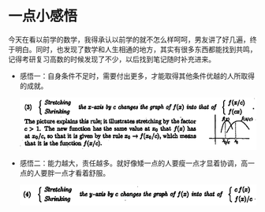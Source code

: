 # 一点小感悟

今天在看以前学的数学，我得承认以前学的就不怎么样呵呵，男友讲了好几遍，终于明白。同时，也发现了数学和人生相通的地方，其实有很多东西都能找到共鸣，记得考研复习高数的时候发现了不少，以后找到笔记随时补充进来。

* 感悟一：自身条件不足时，需要付出更多，才能取得其他条件优越的人所取得的成就。

  ![the first](/images/life0.png)

* 感悟二：能力越大，责任越多。就好像矮一点的人要瘦一点才显着协调，高一点的人要胖一点才看着舒服。

  ![the second](/images/life1.png)
